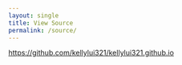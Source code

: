 ```yaml
---
layout: single
title: View Source
permalink: /source/
---
```

https://github.com/kellylui321/kellylui321.github.io
